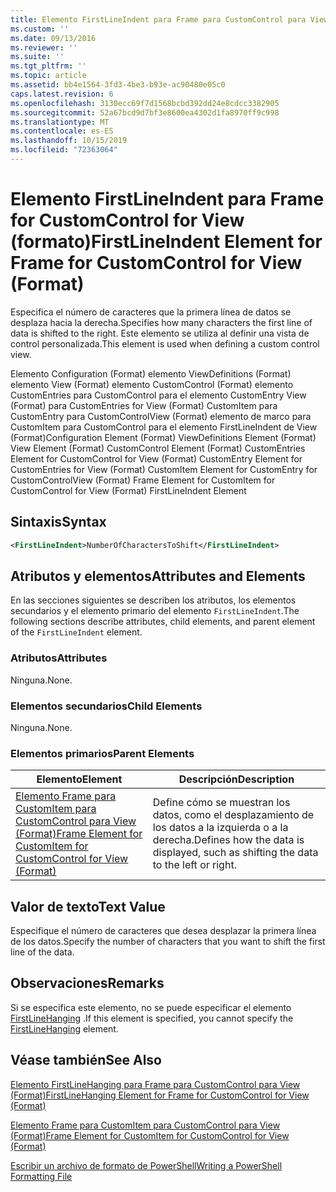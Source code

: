 ```yaml
---
title: Elemento FirstLineIndent para Frame para CustomControl para View (Format) | Microsoft Docs
ms.custom: ''
ms.date: 09/13/2016
ms.reviewer: ''
ms.suite: ''
ms.tgt_pltfrm: ''
ms.topic: article
ms.assetid: bb4e1564-3fd3-4be3-b93e-ac90480e05c0
caps.latest.revision: 6
ms.openlocfilehash: 3130ecc69f7d1568bcbd392dd24e8cdcc3382905
ms.sourcegitcommit: 52a67bcd9d7bf3e8600ea4302d1fa8970ff9c998
ms.translationtype: MT
ms.contentlocale: es-ES
ms.lasthandoff: 10/15/2019
ms.locfileid: "72363064"
---
```

# <a name="firstlineindent-element-for-frame-for-customcontrol-for-view-format"></a><span data-ttu-id="1b4e1-102">Elemento FirstLineIndent para Frame for CustomControl for View (formato)</span><span class="sxs-lookup"><span data-stu-id="1b4e1-102">FirstLineIndent Element for Frame for CustomControl for View (Format)</span></span>

<span data-ttu-id="1b4e1-103">Especifica el número de caracteres que la primera línea de datos se desplaza hacia la derecha.</span><span class="sxs-lookup"><span data-stu-id="1b4e1-103">Specifies how many characters the first line of data is shifted to the right.</span></span> <span data-ttu-id="1b4e1-104">Este elemento se utiliza al definir una vista de control personalizada.</span><span class="sxs-lookup"><span data-stu-id="1b4e1-104">This element is used when defining a custom control view.</span></span>

<span data-ttu-id="1b4e1-105">Elemento Configuration (Format) elemento ViewDefinitions (Format) elemento View (Format) elemento CustomControl (Format) elemento CustomEntries para CustomControl para el elemento CustomEntry View (Format) para CustomEntries for View (Format) CustomItem para CustomEntry para CustomControlView (Format) elemento de marco para CustomItem para CustomControl para el elemento FirstLineIndent de View (Format)</span><span class="sxs-lookup"><span data-stu-id="1b4e1-105">Configuration Element (Format) ViewDefinitions Element (Format) View Element (Format) CustomControl Element (Format) CustomEntries Element for CustomControl for View (Format) CustomEntry Element for CustomEntries for View (Format) CustomItem Element for CustomEntry for CustomControlView (Format) Frame Element for CustomItem for CustomControl for View (Format) FirstLineIndent Element</span></span>

## <a name="syntax"></a><span data-ttu-id="1b4e1-106">Sintaxis</span><span class="sxs-lookup"><span data-stu-id="1b4e1-106">Syntax</span></span>

```xml
<FirstLineIndent>NumberOfCharactersToShift</FirstLineIndent>
```

## <a name="attributes-and-elements"></a><span data-ttu-id="1b4e1-107">Atributos y elementos</span><span class="sxs-lookup"><span data-stu-id="1b4e1-107">Attributes and Elements</span></span>

<span data-ttu-id="1b4e1-108">En las secciones siguientes se describen los atributos, los elementos secundarios y el elemento primario del elemento `FirstLineIndent`.</span><span class="sxs-lookup"><span data-stu-id="1b4e1-108">The following sections describe attributes, child elements, and parent element of the `FirstLineIndent` element.</span></span>

### <a name="attributes"></a><span data-ttu-id="1b4e1-109">Atributos</span><span class="sxs-lookup"><span data-stu-id="1b4e1-109">Attributes</span></span>

<span data-ttu-id="1b4e1-110">Ninguna.</span><span class="sxs-lookup"><span data-stu-id="1b4e1-110">None.</span></span>

### <a name="child-elements"></a><span data-ttu-id="1b4e1-111">Elementos secundarios</span><span class="sxs-lookup"><span data-stu-id="1b4e1-111">Child Elements</span></span>

<span data-ttu-id="1b4e1-112">Ninguna.</span><span class="sxs-lookup"><span data-stu-id="1b4e1-112">None.</span></span>

### <a name="parent-elements"></a><span data-ttu-id="1b4e1-113">Elementos primarios</span><span class="sxs-lookup"><span data-stu-id="1b4e1-113">Parent Elements</span></span>

|<span data-ttu-id="1b4e1-114">Elemento</span><span class="sxs-lookup"><span data-stu-id="1b4e1-114">Element</span></span>|<span data-ttu-id="1b4e1-115">Descripción</span><span class="sxs-lookup"><span data-stu-id="1b4e1-115">Description</span></span>|
|-------------|-----------------|
|[<span data-ttu-id="1b4e1-116">Elemento Frame para CustomItem para CustomControl para View (Format)</span><span class="sxs-lookup"><span data-stu-id="1b4e1-116">Frame Element for CustomItem for CustomControl for View (Format)</span></span>](./frame-element-for-customitem-for-customcontrol-for-view-format.md)|<span data-ttu-id="1b4e1-117">Define cómo se muestran los datos, como el desplazamiento de los datos a la izquierda o a la derecha.</span><span class="sxs-lookup"><span data-stu-id="1b4e1-117">Defines how the data is displayed, such as shifting the data to the left or right.</span></span>|

## <a name="text-value"></a><span data-ttu-id="1b4e1-118">Valor de texto</span><span class="sxs-lookup"><span data-stu-id="1b4e1-118">Text Value</span></span>

<span data-ttu-id="1b4e1-119">Especifique el número de caracteres que desea desplazar la primera línea de los datos.</span><span class="sxs-lookup"><span data-stu-id="1b4e1-119">Specify the number of characters that you want to shift the first line of the data.</span></span>

## <a name="remarks"></a><span data-ttu-id="1b4e1-120">Observaciones</span><span class="sxs-lookup"><span data-stu-id="1b4e1-120">Remarks</span></span>

<span data-ttu-id="1b4e1-121">Si se especifica este elemento, no se puede especificar el elemento [FirstLineHanging](./firstlinehanging-element-for-frame-for-customcontrol-for-view-format.md) .</span><span class="sxs-lookup"><span data-stu-id="1b4e1-121">If this element is specified, you cannot specify the [FirstLineHanging](./firstlinehanging-element-for-frame-for-customcontrol-for-view-format.md) element.</span></span>

## <a name="see-also"></a><span data-ttu-id="1b4e1-122">Véase también</span><span class="sxs-lookup"><span data-stu-id="1b4e1-122">See Also</span></span>

[<span data-ttu-id="1b4e1-123">Elemento FirstLineHanging para Frame para CustomControl para View (Format)</span><span class="sxs-lookup"><span data-stu-id="1b4e1-123">FirstLineHanging Element for Frame for CustomControl for View (Format)</span></span>](./firstlinehanging-element-for-frame-for-customcontrol-for-view-format.md)

[<span data-ttu-id="1b4e1-124">Elemento Frame para CustomItem para CustomControl para View (Format)</span><span class="sxs-lookup"><span data-stu-id="1b4e1-124">Frame Element for CustomItem for CustomControl for View (Format)</span></span>](./frame-element-for-customitem-for-customcontrol-for-view-format.md)

[<span data-ttu-id="1b4e1-125">Escribir un archivo de formato de PowerShell</span><span class="sxs-lookup"><span data-stu-id="1b4e1-125">Writing a PowerShell Formatting File</span></span>](./writing-a-powershell-formatting-file.md)
